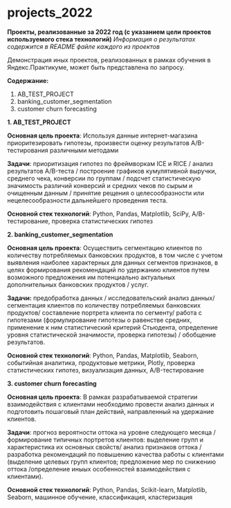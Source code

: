 # projects_2022
**Проекты, реализованные за 2022 год (с указанием цели проектов используемого стека технологий)**
*Информация о результатах содержится в README файле каждого из проектов*

Демонстрация иных проектов, реализованных в рамках обучения в Яндекс.Практикуме, может быть представлена по запросу. 

**Содержание:**

1. AB_TEST_PROJECT
2. banking_customer_segmentation
3. customer churn forecasting

**1. AB_TEST_PROJECT**

**Основная цель проекта**: 
Используя данные интернет-магазина приоритезировать гипотезы, произвести оценку результатов A/B-тестирования различными методами

**Задачи**: приоритизация гипотез по фреймворкам ICE и RICE / анализ результатов A/B-теста / построение графиков кумулятивной выручки, среднего чека, конверсии по группам / подсчет статистическую значимость различий конверсий и средних чеков по сырым и очищенным данным / принятие рещения о целесообразности или нецелесообразности дальнейшего проведения теста.

**Основной стек технологий**:
Python, Pandas, Matplotlib, SciPy, A/B-тестирование, проверка статистических гипотез

**2. banking_customer_segmentation**

**Основная цель проекта**: 
Осуществить сегментацию клиентов по количеству потребляемых банковских продуктов, в том числе с учетом выявления наиболее характерных для данных сегментов признаков, в целях формирования рекомендаций по удержанию клиентов путем возможного предложения им потенциально актуальных дополнительных банковских продуктов / услуг.

**Задачи:** предобработка данных / исследовательский анализ данных/ сегментация клиентов по количеству потребляемых банковских продуктов/ составление портрета клиента по сегменту/ работа с гипотезами (формулирование гипотезы о равенстве средних, применение к ним статистический критерий Стьюдента, определение уровня статистической значимости, проверка гипотезы) / обобщение результатов.

**Основной стек технологий**:
Python, Pandas, Matplotlib, Seaborn, событийная аналитика, продуктовые метрики, Plotly, проверка статистических гипотез, визуализация данных, A/B-тестирование

**3. customer churn forecasting**

**Основная цель проекта**: 
В рамках разрабатываемой стратегии взаимодействия с клиентами необходимо провести анализ данных и подготовить пошаговый план действий, направленный на удержание клиентов.

**Задачи**: прогноз вероятности оттока на уровне следующего месяца / формирование типичных портретов клиентов: выделение групп и характеристика их основных свойств/ анализ признаков оттока / разработка рекомендаций по повышению качества работы с клиентами (выделение целевых групп клиентов; предложение мер по снижению оттока /определение иныых особенностей взаимодействия с клиентами).

**Основной стек технологий**:
Python, Pandas, Scikit-learn, Matplotlib, Seaborn, машинное обучение, классификация, кластеризация
